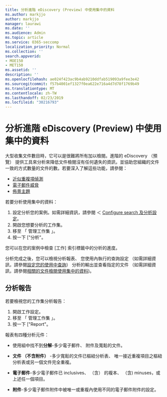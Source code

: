 ```yaml
---
title: 分析進階 eDiscovery (Preview) 中使用集中的資料
ms.author: markjjo
author: markjjo
manager: laurawi
ms.date: ''
ms.audience: Admin
ms.topic: article
ms.service: O365-seccomp
localization_priority: Normal
ms.collection: ''
search.appverid:
- MOE150
- MET150
ms.assetid: ''
description: ''
ms.openlocfilehash: ae024f423ac9b4ab9210ddfab519093a9fee3e42
ms.sourcegitcommit: f57b4001ef1327f0ea622e716a4d7d78f1769b49
ms.translationtype: MT
ms.contentlocale: zh-TW
ms.lasthandoff: 02/23/2019
ms.locfileid: "30216793"
---
```

# <a name="analyze-data-in-a-working-set-in-advanced-ediscovery-preview"></a>分析進階 eDiscovery (Preview) 中使用集中的資料

大型收集文件數目時，它可以是很難將所有加以檢閱。進階的 eDiscovery （預覽） 提供工具來分析來降低文件檢閱沒有任何遺失的資訊，並協助您組織的文件一致的方式數量的文件的數。若要深入了解這些功能，請參閱：

- [近似重複項偵測](near-duplicates.md)
- [電子郵件威脅](email-threading.md)
- [佈景主題](themes.md)

若要分析使用集中的資料：

1. 設定分析您的案例。如需詳細資訊，請參閱 ＜ [Configure search 及分析設定](configure-search-analytics-settings.md)。
2. 開啟您想要分析的工作集。
3. 移至 「 管理工作集 」。
4. 按一下 ["分析"。

您可以在您的案例中檢查 [工作] 索引標籤中的分析的進度。

 分析完成之後，您可以檢視分析報表、 您使用內執行的查詢設定 （如需詳細資訊，請參閱[設定您的使用中查詢](working-set-search.md)） 分析的輸出並查看指定的文件 （如需詳細資訊，請參閱[相關的文件檢閱使用集中的資料](reviewing-data-in-working-set.md))。

## <a name="analytics-report"></a>分析報告

若要檢視您的工作集分析報告：

1. 開啟工作設定。
2. 移至 「 管理工作集 」。
3. 按一下 ["Report"。

報表有四種分析元件：

- 使用組中找不到**分解**-多少電子郵件、 附件及寬鬆的文件。

- **文件 （不含附件）** -多少寬鬆的文件已樞紐分析表、 唯一接近重複項目之樞紐分析表或另一個文件完全重複。

- **電子郵件**-多少電子郵件已 inclusives、 （含） 的複本、 （含) minuses，或上述任一個項目。

- **附件**-多少電子郵件附件中被唯一或重複內使用不同的電子郵件附件的設定。
